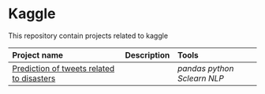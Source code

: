 # Kaggle
This repository contain projects related to kaggle



| Project name | Description | Tools | 
| :---------------------- | :---------------------- | :---------------------- |
| [ Prediction of tweets related to disasters ](Twitter-project.ipynb) || *pandas* *python* *Sclearn* *NLP* |
